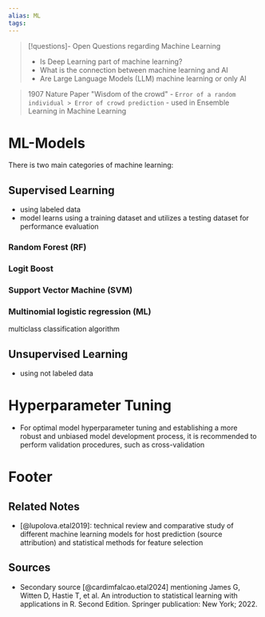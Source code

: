 ```yaml
---
alias: ML
tags: 
---
```


> [!questions]- Open Questions regarding Machine Learning
> - Is Deep Learning part of machine learning?
> - What is the connection between machine learning and AI
> - Are Large Language Models (LLM) machine learning or only AI

> 1907 Nature Paper "Wisdom of the crowd" 
	- `Error of a random individual > Error of crowd prediction`
	- used in Ensemble Learning in Machine Learning

# ML-Models
There is two main categories of machine learning: 
## Supervised Learning 
- using labeled data
- model learns using a training dataset and utilizes a testing dataset for performance evaluation

### Random Forest (RF)
### Logit Boost
### Support Vector Machine (SVM)
### Multinomial logistic regression (ML)
multiclass classification algorithm
## Unsupervised Learning
- using not labeled data

# Hyperparameter Tuning
- For optimal model hyperparameter tuning and establishing a more robust and unbiased model development process, it is recommended to perform validation procedures, such as cross-validation 

# Footer
## Related Notes
- [@lupolova.etal2019]: technical review and comparative study of different machine learning models for host prediction (source attribution) and statistical methods for feature selection 
## Sources
- Secondary source [@cardimfalcao.etal2024] mentioning  James G, Witten D, Hastie T, et al. An introduction to statistical learning with applications in R. Second Edition. Springer publication: New York; 2022.

